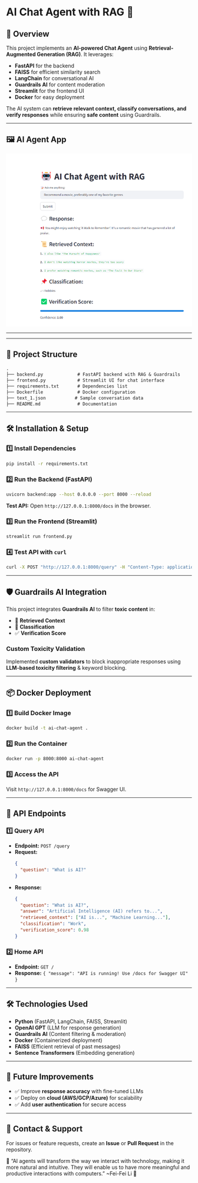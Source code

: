 # AI Chat Agent with RAG 🚀

## **📌 Overview**
This project implements an **AI-powered Chat Agent** using **Retrieval-Augmented Generation (RAG)**. It leverages:
- **FastAPI** for the backend
- **FAISS** for efficient similarity search
- **LangChain** for conversational AI
- **Guardrails AI** for content moderation
- **Streamlit** for the frontend UI
- **Docker** for easy deployment

The AI system can **retrieve relevant context, classify conversations, and verify responses** while ensuring **safe content** using Guardrails.

---

## **🖼 AI Agent App**
![AI Chat Agent Screenshot](Screenshot.png)

---
---

## **📂 Project Structure**
```
.
├── backend.py             # FastAPI backend with RAG & Guardrails
├── frontend.py            # Streamlit UI for chat interface
├── requirements.txt       # Dependencies list
├── Dockerfile             # Docker configuration
├── text_1.json           # Sample conversation data
├── README.md              # Documentation
```
---

## **🛠 Installation & Setup**
### **1️⃣ Install Dependencies**
```bash
pip install -r requirements.txt
```

### **2️⃣ Run the Backend (FastAPI)**
```bash
uvicorn backend:app --host 0.0.0.0 --port 8000 --reload
```
**Test API:** Open `http://127.0.0.1:8000/docs` in the browser.

### **3️⃣ Run the Frontend (Streamlit)**
```bash
streamlit run frontend.py
```

### **4️⃣ Test API with `curl`**
```bash
curl -X POST "http://127.0.0.1:8000/query" -H "Content-Type: application/json" -d '{"question": "Hello"}'
```

---

## **🛡 Guardrails AI Integration**
This project integrates **Guardrails AI** to filter **toxic content** in:
- 📜 **Retrieved Context**
- 📌 **Classification**
- ✅ **Verification Score**

### **Custom Toxicity Validation**
Implemented **custom validators** to block inappropriate responses using **LLM-based toxicity filtering** & keyword blocking.

---

## **📦 Docker Deployment**
### **1️⃣ Build Docker Image**
```bash
docker build -t ai-chat-agent .
```

### **2️⃣ Run the Container**
```bash
docker run -p 8000:8000 ai-chat-agent
```

### **3️⃣ Access the API**
Visit `http://127.0.0.1:8000/docs` for Swagger UI.

---

## **🔗 API Endpoints**
### **1️⃣ Query API**
- **Endpoint:** `POST /query`
- **Request:**
  ```json
  {
    "question": "What is AI?"
  }
  ```
- **Response:**
  ```json
  {
    "question": "What is AI?",
    "answer": "Artificial Intelligence (AI) refers to...",
    "retrieved_context": ["AI is...", "Machine Learning..."],
    "classification": "Work",
    "verification_score": 0.98
  }
  ```

### **2️⃣ Home API**
- **Endpoint:** `GET /`
- **Response:** `{ "message": "API is running! Use /docs for Swagger UI" }`

---

## **🛠 Technologies Used**
- **Python** (FastAPI, LangChain, FAISS, Streamlit)
- **OpenAI GPT** (LLM for response generation)
- **Guardrails AI** (Content filtering & moderation)
- **Docker** (Containerized deployment)
- **FAISS** (Efficient retrieval of past messages)
- **Sentence Transformers** (Embedding generation)

---

## **🚀 Future Improvements**
- ✅ Improve **response accuracy** with fine-tuned LLMs
- ✅ Deploy on **cloud (AWS/GCP/Azure)** for scalability
- ✅ Add **user authentication** for secure access

---

## **📧 Contact & Support**
For issues or feature requests, create an **Issue** or **Pull Request** in the repository.

🚀 “AI agents will transform the way we interact with technology, making it more natural and intuitive. They will enable us to have more meaningful and productive interactions with computers.” ~Fei-Fei Li
🎯

